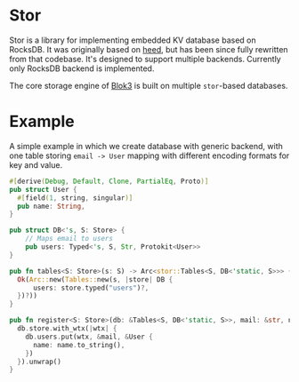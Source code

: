 # Stor
Stor is a library for implementing embedded KV database based on RocksDB. It was originally based on [heed](https://github.com/meilisearch/heed), 
but has been since fully rewritten from that codebase. It's designed to support multiple backends. Currently only RocksDB backend is implemented. 

The core storage engine of [Blok3](https://blok3.io) is built on multiple `stor`-based databases.

# Example
A simple example in which we create database with generic backend, with one table storing `email -> User` mapping with different encoding formats for 
key and value.
```rust
#[derive(Debug, Default, Clone, PartialEq, Proto)]
pub struct User {
  #[field(1, string, singular)]
  pub name: String,
}

pub struct DB<'s, S: Store> {
    // Maps email to users
    pub users: Typed<'s, S, Str, Protokit<User>>
}

pub fn tables<S: Store>(s: S) -> Arc<stor::Tables<S, DB<'static, S>>> {
  Ok(Arc::new(Tables::new(s, |store| DB {
      users: store.typed("users")?,
  })?))
}

pub fn register<S: Store>(db: &Tables<S, DB<'static, S>>, mail: &str, name: &str) {
  db.store.with_wtx(|wtx| {
    db.users.put(wtx, &mail, &User {
      name: name.to_string(),
    })
  }).unwrap()
}
```

